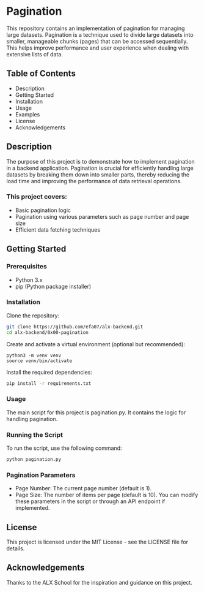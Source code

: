 # Pagination
This repository contains an implementation of pagination for managing large datasets. Pagination is a technique used to divide large datasets into smaller, manageable chunks (pages) that can be accessed sequentially. This helps improve performance and user experience when dealing with extensive lists of data.

## Table of Contents
* Description
* Getting Started
* Installation
* Usage
* Examples
* License
* Acknowledgements
## Description
The purpose of this project is to demonstrate how to implement pagination in a backend application. Pagination is crucial for efficiently handling large datasets by breaking them down into smaller parts, thereby reducing the load time and improving the performance of data retrieval operations.

### This project covers:

- Basic pagination logic
- Pagination using various parameters such as page number and page size
- Efficient data fetching techniques
## Getting Started
### Prerequisites
- Python 3.x
- pip (Python package installer)
### Installation
Clone the repository:

```sh
git clone https://github.com/efa07/alx-backend.git
cd alx-backend/0x00-pagination
```
Create and activate a virtual environment (optional but recommended):


```
python3 -m venv venv
source venv/bin/activate
``` 
Install the required dependencies:

```sh
pip install -r requirements.txt
```
### Usage
The main script for this project is pagination.py. It contains the logic for handling pagination.

### Running the Script
To run the script, use the following command:

```sh
python pagination.py
```

### Pagination Parameters
- Page Number: The current page number (default is 1).
- Page Size: The number of items per page (default is 10).
You can modify these parameters in the script or through an API endpoint if implemented.


## License
This project is licensed under the MIT License - see the LICENSE file for details.

## Acknowledgements
Thanks to the ALX School for the inspiration and guidance on this project.
